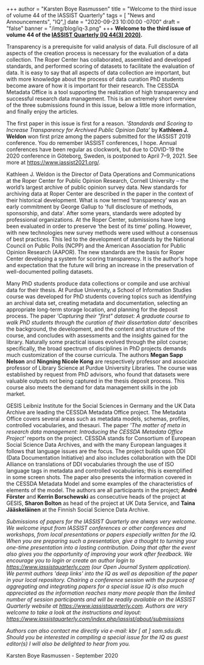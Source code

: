 +++
author = "Karsten Boye Rasmussen"
title = "Welcome to the third issue of volume 44 of the IASSIST Quarterly"
tags = [ "News and Announcements", "IQ",]
date = "2020-09-23 10:00:00 -0700"
draft = "false"
banner = "/img/blog/iq-3.png"
+++
**Welcome to the third issue of volume 44 of the [IASSIST Quarterly (IQ 44(3) 2020)](https://www.iassistquarterly.com/index.php/iassist/issue/view/144).**

Transparency is a prerequisite for valid analysis of data. Full disclosure of all aspects of the creation process is necessary for the evaluation of a data collection. The Roper Center has collaborated, assembled and developed standards, and performed scoring of datasets to facilitate the evaluation of data.  It is easy to say that all aspects of data collection are important, but with more knowledge about the process of data curation PhD students become aware of how it is important for their research. The CESSDA Metadata Office is a tool supporting the realization of high transparency and successful research data management. This is an extremely short overview of the three submissions found in this issue, below a little more information, and finally enjoy the articles.

The first paper in this issue is first for a reason. *'Standards and Scoring to Increase Transparency for Archived Public Opinion Data'* by **Kathleen J. Weldon** won first prize among the papers submitted for the IASSIST 2019 conference. You do remember IASSIST conferences, I hope. Annual conferences have been regular as clockwork, but due to COVID-19 the 2020 conference in Göteborg, Sweden, is postponed to April 7–9, 2021. See more at https://www.iassist2021.org/.

Kathleen J. Weldon is the Director of Data Operations and Communications at the Roper Center for Public Opinion Research, Cornell University – the world’s largest archive of public opinion survey data. New standards for archiving data at Roper Center are described in the paper in the context of their historical development. What is now termed ‘transparency’ was an early commitment by George Gallup to 'full disclosure of methods, sponsorship, and data'. After some years, standards were adopted by professional organizations. At the Roper Center, submissions have long been evaluated in order to preserve ‘the best of its time’ polling. However, with new technologies new survey methods were used without a consensus of best practices. This led to the development of standards by the National Council on Public Polls (NCPP) and the American Association for Public Opinion Research (AAPOR). The new standards are the basis for Roper Center developing a system for scoring transparency. It is the author's hope and expectation that the future will bring an increase in the preservation of well-documented polling datasets.

Many PhD students produce data collections or compile and use archival data for their thesis. At Purdue University, a School of Information Studies course was developed for PhD students covering topics such as identifying an archival data set, creating metadata and documentation, selecting an appropriate long-term storage location, and planning for the deposit process. The paper *'Capturing their "first" dataset: A graduate course to walk PhD students through the curation of their dissertation data'* describes the background, the development, and the content and structure of the course, and concludes with assessments and the insights gained for the library. Naturally some practical issues evolved through the pilot course; specifically, the broad spectrum of disciplines in PhD projects demands much customization of the course curricula. The authors **Megan Sapp Nelson** and **Ningning Nicole Kong** are respectively professor and associate professor of Library Science at Purdue University Libraries. The course was established by request from PhD advisors, who found that datasets were valuable outputs not being captured in the thesis deposit process. This course also meets the demand for data management skills in the job market.

GESIS Leibniz Institute for the Social Sciences in Germany and the UK Data Archive are leading the CESSDA Metadata Office project. The Metadata Office covers several areas such as metadata models, schemas, profiles, controlled vocabularies, and thesauri. The paper *'The matter of meta in research data management: Introducing the CESSDA Metadata Office Project'* reports on the project. CESSDA stands for Consortium of European Social Science Data Archives, and with the many European languages it follows that language issues are the focus. The project builds upon DDI (Data Documentation Initiative) and also includes collaboration with the DDI Alliance on translations of DDI vocabularies through the use of ISO language tags in metadata and controlled vocabularies; this is exemplified in some screen shots. The paper also presents the information covered in the CESSDA Metadata Model and some examples of the characteristics of elements of the model. The authors are all participants in the project; **André Förster** and **Kerrin Borschewski** as consecutive heads of the project at GESIS, **Sharon Bolton** as head of the project at UK Data Service, and **Taina Jääskeläinen** at the Finnish Social Science Data Archive.

*Submissions of papers for the IASSIST Quarterly are always very welcome. We welcome input from IASSIST conferences or other conferences and workshops, from local presentations or papers especially written for the IQ. When you are preparing such a presentation, give a thought to turning your one-time presentation into a lasting contribution. Doing that after the event also gives you the opportunity of improving your work after feedback. We encourage you to login or create an author login to https://www.iassistquarterly.com (our Open Journal System application). We permit authors 'deep links' into the IQ as well as deposition of the paper in your local repository. Chairing a conference session with the purpose of aggregating and integrating papers for a special issue IQ is also much appreciated as the information reaches many more people than the limited number of session participants and will be readily available on the IASSIST Quarterly website at https://www.iassistquarterly.com.  Authors are very welcome to take a look at the instructions and layout: https://www.iassistquarterly.com/index.php/iassist/about/submissions*

*Authors can also contact me directly via e-mail: kbr [ at ] sam.sdu.dk.  Should you be interested in compiling a special issue for the IQ as guest editor(s) I will also be delighted to hear from you.*

Karsten Boye Rasmussen - September 2020